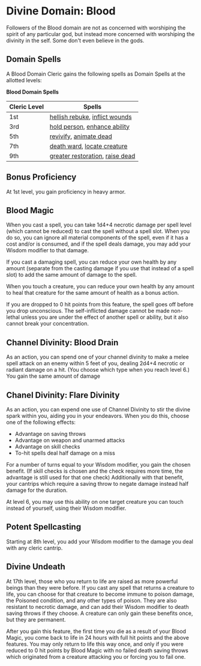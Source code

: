 # Divine Domain: Blood
Followers of the Blood domain are not as concerned with worshiping the spirit of any particular god, but instead more concerned with worshiping the divinity in the self. Some don't even believe in the gods. 

## Domain Spells
A Blood Domain Cleric gains the following spells as Domain Spells at the allotted levels:

**Blood Domain Spells**

Cleric Level | Spells
------------ | ------
1st	 | [hellish rebuke](../../Magic/Spells/hellish-rebuke.md), [inflict wounds](../../Magic/Spells/inflict-wounds.md)
3rd	 | [hold person](../../Magic/Spells/hold-person.md), [enhance ability](../../Magic/Spells/enhance-ability.md)
5th	 | [revivify](../../Magic/Spells/revivify.md), [animate dead](../../Magic/Spells/animal-friendship.md)
7th	 | [death ward](../../Magic/Spells/death-ward.md), [locate creature](../../Magic/Spells/locate-creature.md)
9th	 | [greater restoration](../../Magic/Spells/greater-restoration.md), [raise dead](../../Magic/Spells/raise-dead.md)

## Bonus Proficiency
At 1st level, you gain proficiency in heavy armor.

## Blood Magic
When you cast a spell, you can take 1d4+4 necrotic damage per spell level (which cannot be reduced) to cast the spell without a spell slot. When you do so, you can ignore all material components of the spell, even if it has a cost and/or is consumed, and if the spell deals damage, you may add your Wisdom modifier to that damage. 

If you cast a damaging spell, you can reduce your own health by any amount (separate from the casting damage if you use that instead of a spell slot) to add the same amount of damage to the spell. 

When you touch a creature, you can reduce your own health by any amount to heal that creature for the same amount of health as a bonus action.

If you are dropped to 0 hit points from this feature, the spell goes off before you drop unconscious. The self-inflicted damage cannot be made non-lethal unless you are under the effect of another spell or ability, but it also cannot break your concentration.

## Channel Divinity: Blood Drain
As an action, you can spend one of your channel divinity to make a melee spell attack on an enemy within 5 feet of you, dealing 2d4+4 necrotic or radiant damage on a hit. (You choose which type when you reach level 6.) You gain the same amount of damage 

## Chanel Divinity: Flare Divinity
As an action, you can expend one use of Channel Divinity to stir the divine spark within you, aiding you in your endeavors. When you do this, choose one of the following effects:

* Advantage on saving throws
* Advantage on weapon and unarmed attacks
* Advantage on skill checks
* To-hit spells deal half damage on a miss

For a number of turns equal to your Wisdom modifier, you gain the chosen benefit. (If skill checks is chosen and the check requires more time, the advantage is still used for that one check) Additionally with that benefit, your cantrips which require a saving throw to negate damage instead half damage for the duration.

At level 6, you may use this ability on one target creature you can touch instead of yourself, using their Wisdom modifier.

## Potent Spellcasting
Starting at 8th level, you add your Wisdom modifier to the damage you deal with any cleric cantrip.

## Divine Undeath
At 17th level, those who you return to life are raised as more powerful beings than they were before. If you cast any spell that returns a creature to life, you can choose for that creature to become immune to poison damage, the Poisoned condition, and any other types of poison. They are also resistant to necrotic damage, and can add their Wisdom modifier to death saving throws if they choose. A creature can only gain these benefits once, but they are permanent. 

After you gain this feature, the first time you die as a result of your Blood Magic, you come back to life in 24 hours with full hit points and the above features. You may only return to life this way once, and only if you were reduced to 0 hit points by Blood Magic with no failed death saving throws which originated from a creature attacking you or forcing you to fail one.
